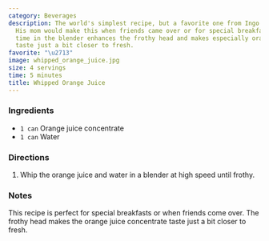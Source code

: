 ```yaml
---
category: Beverages
description: The world's simplest recipe, but a favorite one from Ingo's childhood.
  His mom would make this when friends came over or for special breakfasts. The short
  time in the blender enhances the frothy head and makes especially orange juice concentrate
  taste just a bit closer to fresh.
favorite: "\u2713"
image: whipped_orange_juice.jpg
size: 4 servings
time: 5 minutes
title: Whipped Orange Juice
---
```

### Ingredients

* `1 can` Orange juice concentrate
* `1 can` Water

### Directions

1. Whip the orange juice and water in a blender at high speed until frothy.

### Notes

This recipe is perfect for special breakfasts or when friends come over. The frothy head makes the orange juice concentrate taste just a bit closer to fresh.